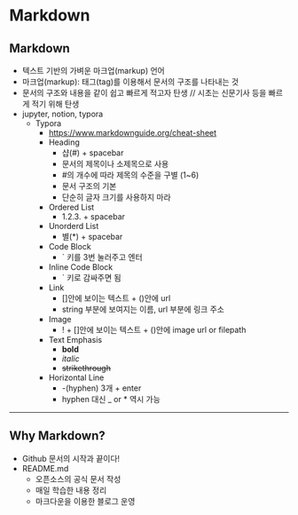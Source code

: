 # Markdown

## Markdown

- 텍스트 기반의 가벼운 마크업(markup) 언어
- 마크업(markup): 태그(tag)를 이용해서 문서의 구조를 나타내는 것
- 문서의 구조와 내용을 같이 쉽고 빠르게 적고자 탄생 // 시초는 신문기사 등을 빠르게 적기 위해 탄생
- jupyter, notion, typora
    - Typora
        - https://www.markdownguide.org/cheat-sheet
        - Heading
            - 샵(#) + spacebar
            - 문서의 제목이나 소제목으로 사용
            - #의 개수에 따라 제목의 수준을 구별 (1~6)
            - 문서 구조의 기본
            - 단순히 글자 크기를 사용하지 마라
        - Ordered List
            - 1.2.3. + spacebar
        - Unorderd List
            - 별(*) + spacebar
        - Code Block
            - ` 키를 3번 눌러주고 엔터
        - Inline Code Block
            - ` 키로 감싸주면 됨
        - Link
            - []안에 보이는 텍스트 + ()안에 url
            - string 부분에 보여지는 이름, url 부분에 링크 주소
        - Image
            - ! + []안에 보이는 텍스트 + ()안에 image url or filepath
        - Text Emphasis
            - **bold**
            - *italic*
            - ~~strikethrough~~
        - Horizontal Line
            - -(hyphen) 3개 + enter
            - hyphen 대신 _ or * 역시 가능

---

## Why Markdown?

- Github 문서의 시작과 끝이다!
- README.md
    - 오픈소스의 공식 문서 작성
    - 매일 학습한 내용 정리
    - 마크다운을 이용한 블로그 운영